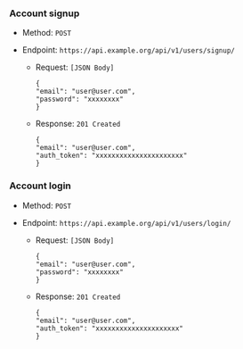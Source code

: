 ### Account signup

- Method: `POST`

- Endpoint: `https://api.example.org/api/v1/users/signup/`
  
  - Request: ``[JSON Body]``

        {
        "email": "user@user.com",
        "password": "xxxxxxxx"
        }
      
  - Response: ``201 Created``

        {
        "email": "user@user.com",
        "auth_token": "xxxxxxxxxxxxxxxxxxxxxx"
        }


### Account login

- Method: `POST`

- Endpoint: `https://api.example.org/api/v1/users/login/`
  
  - Request: ``[JSON Body]``

        {
        "email": "user@user.com",
        "password": "xxxxxxxx"
        }
  
  - Response: ``201 Created``

        {
        "email": "user@user.com",
        "auth_token": "xxxxxxxxxxxxxxxxxxxxx"
        }
